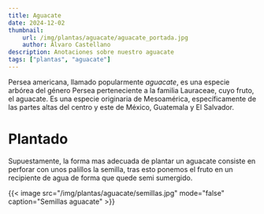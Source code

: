 ```yaml
---
title: Aguacate
date: 2024-12-02
thumbnail:
    url: /img/plantas/aguacate/aguacate_portada.jpg
    author: Álvaro Castellano
description: Anotaciones sobre nuestro aguacate
tags: ["plantas", "aguacate"]
---
```


Persea americana, llamado popularmente *aguacate*, es una especie arbórea del género Persea perteneciente a la familia Lauraceae, cuyo fruto, el aguacate. Es una especie originaria de Mesoamérica, específicamente de las partes altas del centro y este de México, Guatemala y El Salvador. 

# Plantado

Supuestamente, la forma mas adecuada de plantar un aguacate consiste en perforar con unos palillos la semilla, tras esto ponemos el fruto en un recipiente de agua de forma que quede semi sumergido.

{{< image src="/img/plantas/aguacate/semillas.jpg" mode="false" caption="Semillas aguacate" >}}
